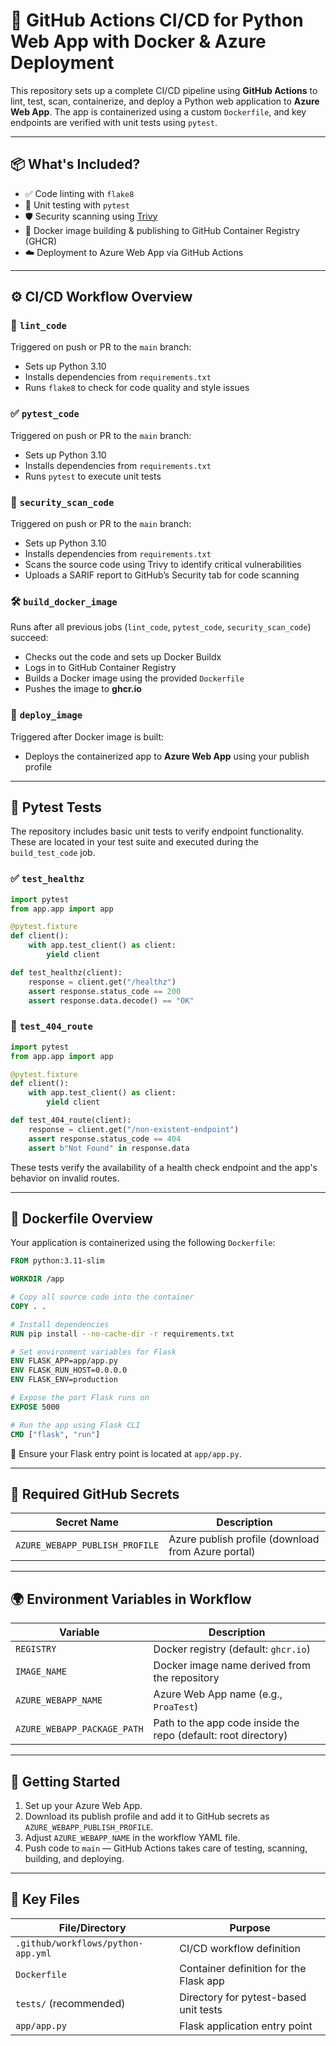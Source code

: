 # 🚀 GitHub Actions CI/CD for Python Web App with Docker & Azure Deployment

This repository sets up a complete CI/CD pipeline using **GitHub Actions** to lint, test, scan, containerize, and deploy a Python web application to **Azure Web App**. The app is containerized using a custom `Dockerfile`, and key endpoints are verified with unit tests using `pytest`.

---

## 📦 What's Included?

- ✅ Code linting with `flake8`
- 🧪 Unit testing with `pytest`
- 🛡️ Security scanning using [Trivy](https://github.com/aquasecurity/trivy)
- 🐳 Docker image building & publishing to GitHub Container Registry (GHCR)
- ☁️ Deployment to Azure Web App via GitHub Actions

---

## ⚙️ CI/CD Workflow Overview

### 🔎 `lint_code`

Triggered on push or PR to the `main` branch:
- Sets up Python 3.10
- Installs dependencies from `requirements.txt`
- Runs `flake8` to check for code quality and style issues

### ✅ `pytest_code`

Triggered on push or PR to the `main` branch:
- Sets up Python 3.10
- Installs dependencies from `requirements.txt`
- Runs `pytest` to execute unit tests

### 🔐 `security_scan_code`

Triggered on push or PR to the `main` branch:
- Sets up Python 3.10
- Installs dependencies from `requirements.txt`
- Scans the source code using Trivy to identify critical vulnerabilities
- Uploads a SARIF report to GitHub’s Security tab for code scanning

### 🛠️ `build_docker_image`

Runs after all previous jobs (`lint_code`, `pytest_code`, `security_scan_code`) succeed:

- Checks out the code and sets up Docker Buildx
- Logs in to GitHub Container Registry
- Builds a Docker image using the provided `Dockerfile`
- Pushes the image to **ghcr.io**

### 🚀 `deploy_image`

Triggered after Docker image is built:
- Deploys the containerized app to **Azure Web App** using your publish profile

---

## 🧪 Pytest Tests

The repository includes basic unit tests to verify endpoint functionality. These are located in your test suite and executed during the `build_test_code` job.

### ✅ `test_healthz`

```python
import pytest
from app.app import app  

@pytest.fixture
def client():
    with app.test_client() as client:
        yield client

def test_healthz(client):
    response = client.get("/healthz")
    assert response.status_code == 200
    assert response.data.decode() == "OK"
```

### 🚫 `test_404_route`

```python
import pytest
from app.app import app  

@pytest.fixture
def client():
    with app.test_client() as client:
        yield client

def test_404_route(client):
    response = client.get("/non-existent-endpoint")
    assert response.status_code == 404
    assert b"Not Found" in response.data  
```

These tests verify the availability of a health check endpoint and the app's behavior on invalid routes.

---

## 🐳 Dockerfile Overview

Your application is containerized using the following `Dockerfile`:

```dockerfile
FROM python:3.11-slim

WORKDIR /app

# Copy all source code into the container
COPY . .

# Install dependencies
RUN pip install --no-cache-dir -r requirements.txt

# Set environment variables for Flask
ENV FLASK_APP=app/app.py
ENV FLASK_RUN_HOST=0.0.0.0
ENV FLASK_ENV=production

# Expose the port Flask runs on
EXPOSE 5000

# Run the app using Flask CLI
CMD ["flask", "run"]
```

📌 Ensure your Flask entry point is located at `app/app.py`.

---

## 🔐 Required GitHub Secrets

| Secret Name                   | Description                                           |
|------------------------------|-------------------------------------------------------|
| `AZURE_WEBAPP_PUBLISH_PROFILE` | Azure publish profile (download from Azure portal) |

---

## 🌍 Environment Variables in Workflow

| Variable                     | Description                                                   |
|-----------------------------|---------------------------------------------------------------|
| `REGISTRY`                  | Docker registry (default: `ghcr.io`)                          |
| `IMAGE_NAME`                | Docker image name derived from the repository                 |
| `AZURE_WEBAPP_NAME`         | Azure Web App name (e.g., `ProaTest`)                         |
| `AZURE_WEBAPP_PACKAGE_PATH` | Path to the app code inside the repo (default: root directory)|

---

## 🚀 Getting Started

1. Set up your Azure Web App.
2. Download its publish profile and add it to GitHub secrets as `AZURE_WEBAPP_PUBLISH_PROFILE`.
3. Adjust `AZURE_WEBAPP_NAME` in the workflow YAML file.
4. Push code to `main` — GitHub Actions takes care of testing, scanning, building, and deploying.

---

## 📂 Key Files

| File/Directory                     | Purpose                                          |
|-----------------------------------|--------------------------------------------------|
| `.github/workflows/python-app.yml`| CI/CD workflow definition                        |
| `Dockerfile`                      | Container definition for the Flask app           |
| `tests/` (recommended)            | Directory for pytest-based unit tests            |
| `app/app.py`                      | Flask application entry point                    |



